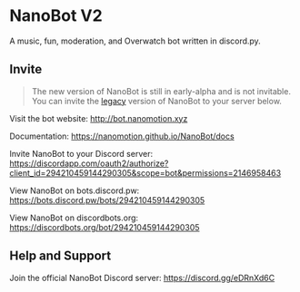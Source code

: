# NanoBot V2
A music, fun, moderation, and Overwatch bot written in discord.py.

## Invite

> The new version of NanoBot is still in early-alpha and is not invitable. You can invite the [legacy](https://github.com/Nanomotion/NanoBot/tree/legacy) version of NanoBot to your server below.

Visit the bot website: http://bot.nanomotion.xyz

Documentation: https://nanomotion.github.io/NanoBot/docs

Invite NanoBot to your Discord server: https://discordapp.com/oauth2/authorize?client_id=294210459144290305&scope=bot&permissions=2146958463

View NanoBot on bots.discord.pw: https://bots.discord.pw/bots/294210459144290305

View NanoBot on discordbots.org: https://discordbots.org/bot/294210459144290305

## Help and Support

Join the official NanoBot Discord server: https://discord.gg/eDRnXd6C
